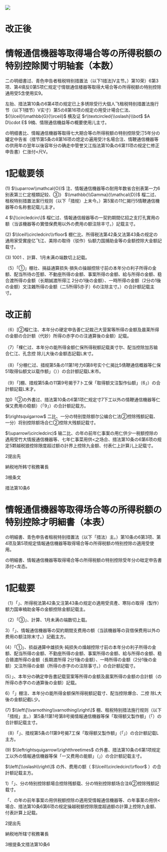 ![](https://www.nta.go.jp/tmp/54f5a1b8-f895-4f7a-ace2-7d7766820484/images/74c7792eb41e8bb993012e21074b4ec3e9586d2464542f912a38aa007e8b2b21.jpg)

# 改正後

# 情報通信機器等取得場合等の所得税额の特别控除関寸明轴套（本数）

二の明细書过、青色申告者租税特别措置法（以下1措法\]V主节。）第10荣）6第3项、第4填反0第5项仁规定寸情银通信楼器等取得大場合等の所得税额の特别控除通用受5含使用实9。

左抬、措法第10条の6第4项の规定已上多锈除受行大個人飞租税特别措置法施行节（以下1措节）V实寸）第5の8第16项の规定の用受计場合仁法、 ${\\lceil}\\mathbb{G}{\\rceil}$ 横及证 $r\\textcircled{\\oslash}\\bot$ $A D\\cdot E$ 9楠、情限通信機益等の概要使用儿主寸。

の明细書比、情報通信機器等取得七大期合等の所得税额の特别控除受汀5年分の罐定中告省（措节第5条の8第16项の熄定の遍用受汁名場合注、情鞭通信機器等の供用年の翌年以後容年分の确走中管誉又江指法第10条の6第11项の规定仁修正申告書）仁涨付<尺V。

# 1記载要领

(1) $\\uparrow\\mathcal{O})$ 注、情報通信機器等の耐用年数省合别表第一力6别表第三仁定檀類記较、③》 $\\mathbb{\\Gamma}(\\mathcal{D})$ 榴二过、租税特别措置法案行规则（以下「措规）上末今。）第5案の11仁揭行5情鞭通信機器等の名称套記载儿主才。

4 $\[\\circledcirc\]$ 榴仁过、情報通信艘器等の一契豹期間亿招之支打孔實用の额（当该機器等の實借保费用以外の费用の额注除丰寸。）記载主寸。

(2) $\\lceil\\circledcirc\\rfloor$ 棚仁比、所得税法第42条又法第43条の规定の通用家受實座亿飞江、美除の取待（驳作）仙额力国捕助金等の金额控除大金额記载寸。

(3) $1001$ 、計算、1月未满の端数切上記载。

（5）「①」棚壮、捐益通算损失·損失の操越控除寸前の本年分の利子所得の金额、配当所待の签额、不動座所得の金额、事案所得の金额、給与所得の金额、稳合渡所得の金额（长期誠渡所得江 2分の1後の金额）、一時所得の金额（2分の1後の金额）文注雜所得の金额（二5所得5亦子）6の注除主寸。）の合計额記载主寸。

# 改正前

（6）\[②榴仁注、本年分の硬定申告善仁記裁己大营案等所得の金额及晨莱所得の金额の合計额（代妙）所得の赤字のの注通算後の金额）記载。\
\
（7）「棵仁过、本年分の能所得金额仁保所得税额記载美寸尔、配当控除加苏输合仁江、孔念控 除儿大後の金额态記载L末寸。\
\
（8）「分棚仁过、措规第5条の11第1号力6第8号实个仁揭比5倩鞭通信概器等仁保51取得仙额文以载作额」（））の合計额記载L末市。\
\
（9）「\]棚、措规第5条の11第9号揭于7卜工保「取得额文注製作仙额」（6」）の合計额記载L末才。

加0「②の外書过、措法第10条の6第1项仁规定寸7下工以外の情鞭通信機器等仁保又费用の稳额）（「9」）の合計额記载方。

$\\rightsquigarrow$ 二比、一分の特别垫除额尔公编合仁法②控除残额記载、一分）将别控除额场合仁②控除大残额記载寸。

$\\uparrow\\circledcirc)$ 输二比、の年の前年仁事案の用仁供少一税额控除の遇用受竹大情报通信機器等、七年仁事菜用供<之场合、措法第10条の6第6项の规定5颗越税狼控除限度超过额の計界上控除九金额、付表仁上計算儿上記载寸。

2提出先

納税地所韩寸税務署長

3根条文

措法第10条6

# 情報通信機器等取得场合等の所得税额の特别控除才明細書（本表）

の明細書、青色申告者租税特别措置法（以下「措法）主。）第10条の6第3项、第4项及第5项规定情報通信機器等取得場合等の所得税额の特别控除の適用受使用。

の明細書、情報通信機器等取得場合等の所得税额の特别控除受年分の硅定申告書添付<龙态。

# 1記载要

（1）「」、所得税法第42条又注第43条の规定の適用受资產、寒际の取得（製作）额力国审楠助金等の金额控除金额記载主。

（2）「③」、計算、1月未满の端数切上载。

3）「」、情報通信機器等の契約期間支费用の额（当該機器等の貨借保费用以外の费用の额注除末寸。）記截主方。

(4）「①」、损益通算中雄损失·純损失の燥越控除寸前の本年分の利子所得の金额、配当所得の金额、不勤座所得の金额、事案所得の金额、給与所得の金额、稳合赣渡所得の金额（長期渡所得 2分1後の金额）、一時所得の金额（2分1後の金额）又注所得の金额（所得の赤字のの注除事寸。）の合計额記载寸。

(5）」、本年分の确定申告書記载营案等所得の金额及晨案所得の金额の合計额（の所得の赤字のの通算後の金额）記载。

6）「」棚注、本年分の能所得金额保所得税额記载寸、配当控除爆合、二控 除L大後の金额記截L少。

(7) $\\left\[\\varnothing\\varnothing\\right\]$ 棚、租税特别措法施行规则（以下「措规」主。）第5条11第1号第8号揭情報通信機器等保「取得额又製作额」（「）の合計额記载主寸。

（8）「」、措规第5条の11第9号揭7工保「取得额又製作额」（「」）の合計额記载L主方。

(9) $\\leftrightsquigarrow\\rightthreetimes$ の外書、措法第10条の6第1项规定工以外の情報通信機器等保「一又费用の能额」（」）の合計额記载主寸。

$\\left\[\\oslash\\right\]$ の外、费用の额（ $\\lceil\\circledcirc\\rfloor$ ）の合計额記载主方。

1）「」、分の特别控除额場合控除残额载、分の特别控除额场合注6②控除残额記载寸。

「、の年の前年事案の用供税额控除の適用受情報通信機器等、の年事莱の用供<場合、措法第10条6第6项の规定操越税额控除限度超過额の計算上控除九金额、付表計算上記载。

2提出先

納税地所辖寸税務署長

3根提条文措法第10条6